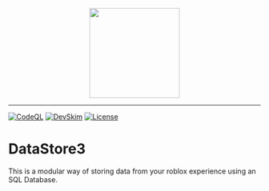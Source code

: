 <p align="center"> <img src="https://i.imgur.com/pch9ykm.png" width="180" hight="180"> </p>

***

[![CodeQL](https://github.com/NotReeceHarris/DataStore3/actions/workflows/codeql-analysis.yml/badge.svg?branch=main)](https://github.com/NotReeceHarris/DataStore3/actions/workflows/codeql-analysis.yml) [![DevSkim](https://github.com/NotReeceHarris/DataStore3/actions/workflows/devskim-analysis.yml/badge.svg)](https://github.com/NotReeceHarris/DataStore3/actions/workflows/devskim-analysis.yml) [![License](https://img.shields.io/badge/License-Apache2-blue.svg)](LICENSE)

# DataStore3
This is a modular way of storing data from your roblox experience using an SQL Database. 


